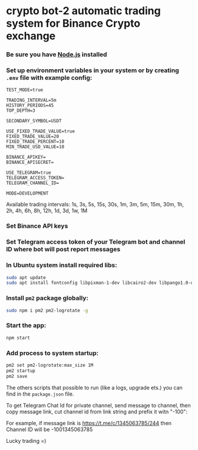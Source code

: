 # **crypto bot-2** automatic trading system for Binance Crypto exchange

### Be sure you have [Node.js](https://nodejs.org/) installed

### Set up environment variables in your system or by creating `.env` file with example config:

```
TEST_MODE=true

TRADING_INTERVAL=5m
HISTORY_PERIODS=45
TOP_DEPTH=3

SECONDARY_SYMBOL=USDT

USE_FIXED_TRADE_VALUE=true
FIXED_TRADE_VALUE=20
FIXED_TRADE_PERCENT=10
MIN_TRADE_USD_VALUE=10

BINANCE_APIKEY=
BINANCE_APISECRET=

USE_TELEGRAM=true
TELEGRAM_ACCESS_TOKEN=
TELEGRAM_CHANNEL_ID=

MODE=DEVELOPMENT
```

Available trading intervals: 1s, 3s, 5s, 15s, 30s, 1m, 3m, 5m, 15m, 30m, 1h, 2h, 4h, 6h, 8h, 12h, 1d, 3d, 1w, 1M

### Set Binance API keys

### Set Telegram access token of your Telegram bot and channel ID where bot will post report messages

### In Ubuntu system install required libs:

```bash
sudo apt update
sudo apt install fontconfig libpixman-1-dev libcairo2-dev libpango1.0-dev libjpeg8-dev libgif-dev build-essential
```

### Install `pm2` package globally:

```bash
sudo npm i pm2 pm2-logrotate -g
```

### Start the app:

```bash
npm start
```

### Add process to system startup:

```bash
pm2 set pm2-logrotate:max_size 1M
pm2 startup
pm2 save
```

The others scripts that possible to run (like a logs, upgrade ets.) you can find in the ```package.json``` file.

To get Telegram Chat Id for private channel, send message to channel, then copy message link, cut channel id from link string and prefix it witn "-100":

For example, if message link is https://t.me/c/1345063785/244
then Channel ID will be -1001345063785

Lucky trading =)